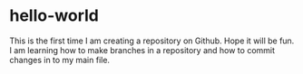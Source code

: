 # hello-world
This is the first time I am creating a repository on Github. Hope it will be fun.
I am learning how to make branches in a repository and how to commit changes in to my main file.
